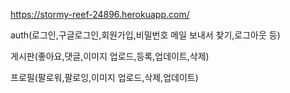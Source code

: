 https://stormy-reef-24896.herokuapp.com/

auth(로그인,구글로그인,회원가입,비밀번호 메일 보내서 찾기,로그아웃 등)

게시판(좋아요,댓글,이미지 업로드,등록,업데이트,삭제)

프로필(팔로워,팔로잉,이미지 업로드,삭제,업데이트)
